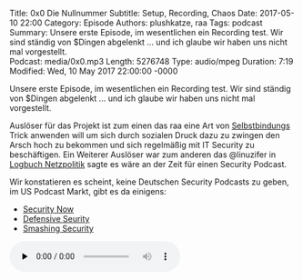 Title: 0x0 Die Nullnummer
Subtitle: Setup, Recording, Chaos
Date: 2017-05-10 22:00
Category: Episode
Authors: plushkatze, raa 
Tags: podcast 
Summary: Unsere erste Episode, im wesentlichen ein Recording test. Wir sind ständig von $Dingen abgelenkt ... und ich glaube wir haben uns nicht mal vorgestellt.  
Podcast: media/0x0.mp3 
Length: 5276748
Type: audio/mpeg
Duration: 7:19
Modified: Wed, 10 May 2017 22:00:00 -0000

Unsere erste Episode, im wesentlichen ein Recording test. Wir sind ständig von 
$Dingen abgelenkt ... und ich glaube wir haben uns nicht mal vorgestellt.

Auslöser für das Projekt ist zum einen das raa eine Art von 
[Selbstbindungs](https://de.wikipedia.org/wiki/Selbstbindung) Trick 
anwenden will um sich durch sozialen Druck dazu zu zwingen den Arsch hoch zu 
bekommen und sich regelmäßig mit IT Security zu beschäftigen. Ein Weiterer 
Auslöser war zum anderen das @linuzifer in
[Logbuch Netzpolitik](https://logbuch-netzpolitik.de) sagte es wäre an der 
Zeit für einen Security Podcast. 

Wir konstatieren es scheint, keine Deutschen Security Podcasts zu geben, im 
US Podcast Markt, gibt es da einigens:

* [Security Now](https://twit.tv/shows/security-now)
* [Defensive Seurity](https://defensivesecurity.org/)
* [Smashing Security](https://smashingsecurity.libsyn.com/)

<audio preload="none" controls="enabled"><source type="audio/mp3" src="https://shw.rickmer.org/media/0x0.mp3"></audio>
